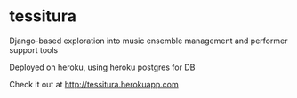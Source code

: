 # tessitura

Django-based exploration into music ensemble management and performer support tools

Deployed on heroku, using heroku postgres for DB

Check it out at http://tessitura.herokuapp.com
